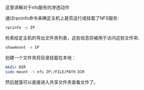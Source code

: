 
这里讲解对于nfs服务的渗透动作

通过rpcinfo命令来确定主机上是否运行或挂载了NFS服务:
```bash
rpcinfo -p IP
```

检索给定主机的导出文件夹列表，这些信息将被用于访问这些文件夹:
```bash
showmount -e IP
```

创建一个文件夹将目录挂载在本地：
```bash
mkdir DIR
sudo mount -t nfs IP:/FILE/PATH DIR
```
然后就饿可以直接进入共享文件夹查看文件了。


